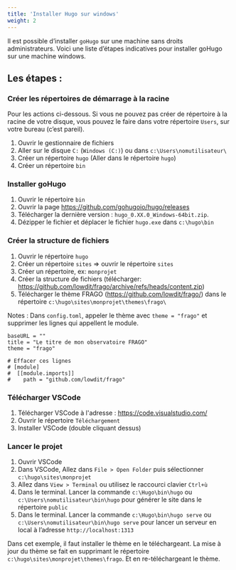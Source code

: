 ```yaml
---
title: 'Installer Hugo sur windows'
weight: 2
---
```


Il est possible d’installer `goHugo` sur une machine sans droits administrateurs. Voici une liste d’étapes indicatives pour installer goHugo sur une machine windows.

## Les étapes :

### Créer les répertoires de démarrage à la racine

Pour les actions ci-dessous. Si vous ne pouvez pas créer de répertoire à la racine de votre disque, vous pouvez le faire dans votre répertoire `Users`, sur votre bureau (c’est pareil).

 1. Ouvrir le gestionnaire de fichiers
 1. Aller sur le disque `C:` (`Windows (C:)`) ou dans `c:\Users\nomutilisateur\`
 1. Créer un répertoire `hugo` (Aller dans le répertoire `hugo`)
 1. Créer un répertoire `bin`

### Installer goHugo

 1. Ouvrir le répertoire `bin`
 1. Ouvrir la page <https://github.com/gohugoio/hugo/releases>
 1. Télécharger la dernière version : `hugo_0.XX.0_Windows-64bit.zip`.
 1. Dézipper le fichier et déplacer le fichier `hugo.exe` dans `c:\hugo\bin`

### Créer la structure de fichiers

 1. Ouvrir le répertoire `hugo`
 1. Créer un répertoire `sites` => ouvrir le répertoire `sites`
 1. Créer un répertoire, ex: `monprojet`
 1. Créer la structure de fichiers
   (télécharger: https://github.com/lowdit/frago/archive/refs/heads/content.zip)
 1. Télécharger le thème FRAGO (<https://github.com/lowdit/frago/>) dans le répertoire `c:\hugo\sites\monprojet\themes\frago\`

Notes : Dans `config.toml`, appeler le thème avec `theme = "frago"` et supprimer les lignes qui appellent le module.

```
baseURL = ""
title = "Le titre de mon observatoire FRAGO"
theme = "frago"

# Effacer ces lignes
# [module]
#  [[module.imports]]
#    path = "github.com/lowdit/frago"
```

### Télécharger VSCode

  1. Télécharger VSCode à l'adresse : <https://code.visualstudio.com/>
  1. Ouvrir le répertoire `Téléchargement`
  1. Installer VSCode (double cliquant dessus)

### Lancer le projet

  1. Ouvrir VSCode
  1. Dans VSCode, Allez dans `File > Open Folder` puis sélectionner `c:\hugo\sites\monprojet`
  1. Allez dans `View > Terminal` ou utilisez le raccourci clavier `Ctrl+ù`
  1. Dans le terminal. Lancer la commande `c:\Hugo\bin\hugo` ou `c:\Users\nomutilisateur\bin\hugo` pour générer le site dans le répertoire `public`
  1. Dans le terminal. Lancer la commande `c:\Hugo\bin\hugo serve` ou `c:\Users\nomutilisateur\bin\hugo serve` pour lancer un serveur en local à l’adresse `http://localhost:1313`

Dans cet exemple, il faut installer le thème en le téléchargeant. La mise à jour du thème se fait en supprimant le répertoire `c:\hugo\sites\monprojet\themes\frago`. Et en re-téléchargeant le thème.
